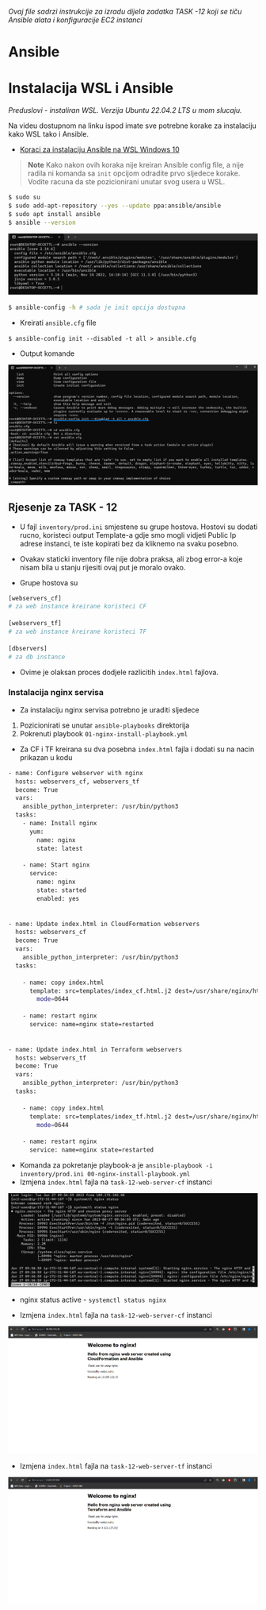 *Ovaj file sadrzi instrukcije za izradu dijela zadatka TASK -12 koji se tiču Ansible alata i konfiguracije EC2 instanci*

# Ansible

# Instalacija WSL i Ansible
*Preduslovi - instaliran WSL. Verzija Ubuntu 22.04.2 LTS u mom slucaju.*

Na videu dostupnom na linku ispod imate sve potrebne korake za instalaciju kako WSL tako i Ansible. 

* [Koraci za instalaciju Ansible na WSL Windows 10](https://www.youtube.com/watch?v=4w6eVmYY-Oc&t=216s)

>**Note**
> Kako nakon ovih koraka nije kreiran Ansible config file, a nije radila ni komanda sa `init` opcijom odradite prvo sljedece korake. Vodite racuna da ste pozicionirani unutar svog usera u WSL. 

```bash
$ sudo su
$ sudo add-apt-repository --yes --update ppa:ansible/ansible
$ sudo apt install ansible
$ ansible --version
```
![slika](../Screenshots/anisble-version.png)

```bash
$ ansible-config -h # sada je init opcija dostupna
```
* Kreirati `ansible.cfg` file

`$ ansible-config init --disabled -t all > ansible.cfg`

* Output komande

![slika](../Screenshots/ansible-cfg.png)

## Rjesenje za TASK - 12

- U fajl `inventory/prod.ini` smjestene su grupe hostova. Hostovi su dodati rucno, koristeci output Template-a gdje smo mogli vidjeti Public Ip adrese instanci, te iste kopirati bez da kliknemo na svaku posebno. 
- Ovakav staticki inventory file nije dobra praksa, ali zbog error-a koje nisam bila u stanju rijesiti ovaj put je moralo ovako. 

- Grupe hostova su 
```bash
[webservers_cf]
# za web instance kreirane koristeci CF

[webservers_tf]
# za web instance kreirane koristeci TF

[dbservers]
# za db instance 
```
- Ovime je olaksan proces dodjele razlicitih `index.html` fajlova.

### Instalacija nginx servisa 
-  Za instalaciju nginx servisa potrebno je uraditi sljedece
1. Pozicionirati se unutar `ansible-playbooks` direktorija
2. Pokrenuti playbook `01-nginx-install-playbook.yml`
- Za CF i TF kreirana su dva posebna `index.html` fajla i dodati su na nacin prikazan u kodu 

```bash
- name: Configure webserver with nginx
  hosts: webservers_cf, webservers_tf
  become: True
  vars:
    ansible_python_interpreter: /usr/bin/python3
  tasks:
    - name: Install nginx 
      yum:
        name: nginx
        state: latest

    - name: Start nginx
      service: 
        name: nginx
        state: started
        enabled: yes


- name: Update index.html in CloudFormation webservers
  hosts: webservers_cf
  become: True
  vars:
    ansible_python_interpreter: /usr/bin/python3
  tasks:
  
    - name: copy index.html
      template: src=templates/index_cf.html.j2 dest=/usr/share/nginx/html/index.html
        mode=0644

    - name: restart nginx
      service: name=nginx state=restarted


- name: Update index.html in Terraform webservers
  hosts: webservers_tf
  become: True
  vars:
    ansible_python_interpreter: /usr/bin/python3
  tasks:
  
    - name: copy index.html
      template: src=templates/index_tf.html.j2 dest=/usr/share/nginx/html/index.html
        mode=0644

    - name: restart nginx
      service: name=nginx state=restarted
```
- Komanda za pokretanje playbook-a je
`ansible-playbook -i inventory/prod.ini 00-nginx-install-playbook.yml`
- Izmjena `index.html` fajla na `task-12-web-server-cf` instanci

![slika](../Screenshots/nginx-status.png)
- nginx status active - `systemctl status nginx`

- Izmjena `index.html` fajla na `task-12-web-server-cf` instanci

![slika](../Screenshots/runinng-ansible-playbooks-nginx.png)

- Izmjena `index.html` fajla na `task-12-web-server-tf` instanci

![slika](../Screenshots/running-ansible-playbook-TFwebserver.png)